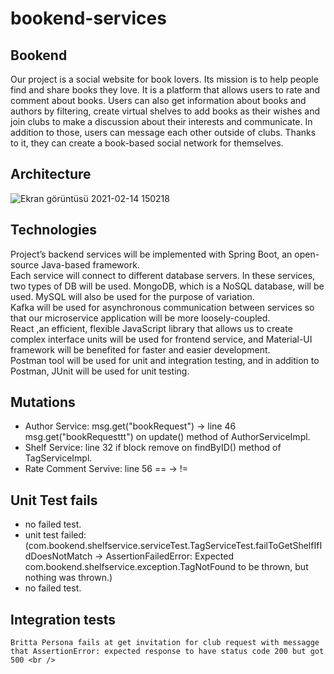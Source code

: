 # bookend-services
## Bookend
  Our project is a social website for book lovers. Its mission is to help people find and share
  books they love. It is a platform that allows users to rate and comment about books. Users can also get
  information about books and authors by filtering, create virtual shelves to add books as their wishes
  and join clubs to make a discussion about their interests and communicate. In addition to those, users 
  can message each other outside of clubs. Thanks to it, they can create a book-based social network for
  themselves. 
## Architecture
![Ekran görüntüsü 2021-02-14 150218](https://user-images.githubusercontent.com/37040918/107876215-b1805880-6ed5-11eb-80d9-ccd244238eb7.png)

## Technologies
  Project’s backend services will be implemented with Spring Boot, an open-source Java-based framework.<br />
  Each service will connect to different database servers. In these services, two types of DB will be used. MongoDB, which is a NoSQL database, will be used. MySQL will also be used for the purpose of variation. <br />
  Kafka will be used for asynchronous communication between services so that our microservice application will be more loosely-coupled. <br />
  React ,an efficient, flexible JavaScript library that allows us to create complex interface units will be used for frontend service, and Material-UI framework will be benefited for faster and easier development. <br />
  Postman tool will be used for unit and integration testing, and in addition to Postman, JUnit will be used for unit testing.<br />

## Mutations
- Author Service: msg.get("bookRequest") -> line 46 msg.get("bookRequesttt") on update() method of AuthorServiceImpl.   
- Shelf Service: line 32 if block remove on findByID() method of TagServiceImpl.                  
- Rate Comment Servive: line 56 == -> !=

## Unit Test fails
- no failed test.        
- unit test failed: (com.bookend.shelfservice.serviceTest.TagServiceTest.failToGetShelfIfIdDoesNotMatch -> AssertionFailedError: Expected com.bookend.shelfservice.exception.TagNotFound to be thrown, but nothing was thrown.)    
- no failed test.
## Integration tests
    Britta Persona fails at get invitation for club request with messagge that AssertionError: expected response to have status code 200 but got 500 <br />
    
